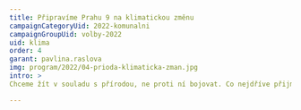 ```yaml
---
title: Připravíme Prahu 9 na klimatickou změnu
campaignCategoryUid: 2022-komunalni
campaignGroupUid: volby-2022
uid: klima
order: 4
garant: pavlina.raslova
img: program/2022/04-prioda-klimaticka-zman.jpg
intro: >
Chceme žít v souladu s přírodou, ne proti ní bojovat. Co nejdříve přijmeme prověřená opatření, která výrazně pomohou proti přehřívání města, znečišťování ovzduší, světelnému smogu i nočnímu hluku. Z parku Přátelství a zeleného pásu podél Rokytky uděláme výstavní oázy města, které budou lákadlem nejen pro místní. Zatraktivníme vodní plochu Hořejšího rybníka. Místo kácení zasadíme napříč devítkou nové stromy, instalujeme funkční vodní prvky, a vytvoříme příjemné mikroklima i v létě. Ochráníme přirozenou flóru a faunu, podpoříme environmentální vzdělávání.

---
```


